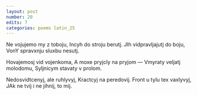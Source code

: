 ```yaml
---
layout: post
number: 20
edits: 7
categories: poems latin_25
---
```


Ne vojujemo my z toboju,
Incyh do stroju berutj. 
JIh vidpravljajutj do boju,
VonY spravxnju sluxbu nesutj.

Hovajemosj vid vojenkoma,
A moxe pryjcly na pryjom —
Vmyraty veljatj molodomu,
Syljnicym stavaty v prolom.

Nedosvidtcenyj, ale ruhlyvyj,
Kractcyj na peredovij.
Front u tylu tex vaxlyvyj,
JAk ne tvij i ne jihnij, to mij.
